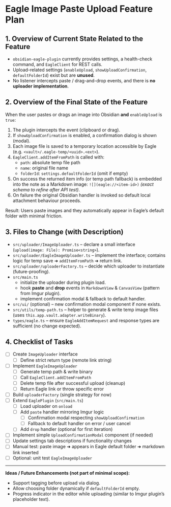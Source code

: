 # Eagle Image Paste Upload Feature Plan

## 1. Overview of Current State Related to the Feature

- `obsidian-eagle-plugin` currently provides settings, a health-check command, and `EagleClient` for REST calls.
- Upload-related settings (`enableUpload`, `showUploadConfirmation`, `defaultFolderId`) exist but are **unused**.
- No listener intercepts paste / drag-and-drop events, and there is **no uploader implementation**.

## 2. Overview of the Final State of the Feature

When the user pastes or drags an image into Obsidian **and** `enableUpload` is `true`:

1. The plugin intercepts the event (clipboard or drag).
2. If `showUploadConfirmation` is enabled, a confirmation dialog is shown (modal).
3. Each image file is saved to a temporary location accessible by Eagle (e.g. `<vault>/.eagle-temp/<uuid>.<ext>`).
4. `EagleClient.addItemFromPath` is called with:
   - `path`: absolute temp file path
   - `name`: original file name
   - `folderId`: `settings.defaultFolderId` (omit if empty)
5. On success the returned item info (or temp path fallback) is embedded into the note as a Markdown image: `![](eagle://<item-id>)` _(exact schema to refine after API test)_.
6. On failure the original Obsidian handler is invoked so default local attachment behaviour proceeds.

Result: Users paste images and they automatically appear in Eagle’s default folder with minimal friction.

## 3. Files to Change (with Description)

- `src/uploader/ImageUploader.ts` – declare a small interface (`upload(image: File): Promise<string>`).
- `src/uploader/EagleImageUploader.ts` – implement the interface; contains logic for temp save ➜ `addItemFromPath` ➜ return link.
- `src/uploader/uploaderFactory.ts` – decide which uploader to instantiate (future-proofing).
- `src/main.ts`
  - initialize the uploader during plugin load.
  - hook **paste** and **drop** events in `MarkdownView` & `CanvasView` (pattern from Imgur plugin).
  - implement confirmation modal & fallback to default handler.
- `src/ui/` (optional) – new confirmation modal component if none exists.
- `src/utils/temp-path.ts` – helper to generate & write temp image files (uses `this.app.vault.adapter.writeBinary`).
- `types/eagle.ts` – ensure `EagleAddItemRequest` and response types are sufficient (no change expected).

## 4. Checklist of Tasks

- [ ] Create `ImageUploader` interface
  - [ ] Define strict return type (remote link string)
- [ ] Implement `EagleImageUploader`
  - [ ] Generate temp path & write binary
  - [ ] Call `EagleClient.addItemFromPath`
  - [ ] Delete temp file after successful upload (cleanup)
  - [ ] Return Eagle link or throw specific error
- [ ] Build `uploaderFactory` (single strategy for now)
- [ ] Extend `EaglePlugin` (`src/main.ts`)
  - [ ] Load uploader on `onload`
  - [ ] Add `paste` handler mirroring Imgur logic
    - [ ] Confirmation modal respecting `showUploadConfirmation`
    - [ ] Fallback to default handler on error / user cancel
  - [ ] Add `drop` handler (optional for first iteration)
- [ ] Implement simple `UploadConfirmationModal` component (if needed)
- [ ] Update settings tab descriptions if functionality changes
- [ ] Manual test: paste image ➜ appears in Eagle default folder ➜ markdown link inserted
- [ ] Optional: unit test `EagleImageUploader`

---

**Ideas / Future Enhancements (not part of minimal scope):**

- Support tagging before upload via dialog.
- Allow choosing folder dynamically if `defaultFolderId` empty.
- Progress indicator in the editor while uploading (similar to Imgur plugin’s placeholder text).
